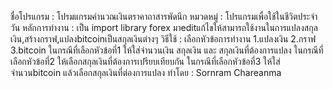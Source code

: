ชื่อโปรแกรม : โปรมแกรมคำนวณเงินตราคาถาสารพัดนึก
หมวดหมู่ : โปรแกรมเพื่อใช้ในชีวิตประจำวัน
หลักการทำงาน : เป็น import library forex มาeditแก้ไขให้สามารถใช้งานในการแปลงสกุลเงิน,สร้างกราฟ,แปลงbitcoinเป็นสกุลเงินต่างๆ
วิธีใช้ : เลือกหัวข้อการทำงาน 1.แปลงเงิน 2.กราฟ 3.bitcoin
ในกรณีที่เลือกหัวข้อที่1 ให้ใส่จำนวนเงิน สกุลเงิน และ สกุลเงินที่ต้องการแปลง
ในกรณีที่เลือกหัวข้อที่2 ให้เลือกสกุลเงินที่ต้องการเปรียบเทียบกัน
ในกรณีที่เลือกหัวข้อที่3 ให้ใส่จำนวนbitcoin แล้วเลือกสกุลเงินที่ต่องการแปลง
ทำโดย : Sornram Chareanma
